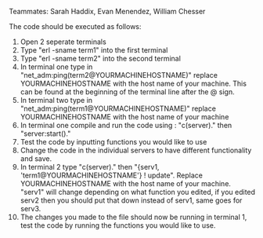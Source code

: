 Teammates: Sarah Haddix, Evan Menendez, William Chesser

The code should be executed as follows:
1. Open 2 seperate terminals
2. Type "erl -sname term1" into the first terminal
3. Type "erl -sname term2" into the second terminal
4. In terminal one type in "net_adm:ping(term2@YOURMACHINEHOSTNAME)" replace YOURMACHINEHOSTNAME with the host name of your machine. This can be found at the beginning of the terminal line after the @ sign.
5. In terminal two type in "net_adm:ping(term1@YOURMACHINEHOSTNAME)" replace YOURMACHINEHOSTNAME with the host name of your machine
6. In terminal one compile and run the code using : "c(server)." then "server:start()."
7. Test the code by inputting functions you would like to use
8. Change the code in the individual servers to have different functionality and save.
9. In terminal 2 type "c(server)." then "{serv1, 'term1@YOURMACHINEHOSTNAME'} ! update". Replace YOURMACHINEHOSTNAME with the host name of your machine. "serv1" will change depending on what function you edited, if you edited serv2 then you should put that down instead of serv1, same goes for serv3.
10. The changes you made to the file should now be running in terminal 1, test the code by running the functions you would like to use.
